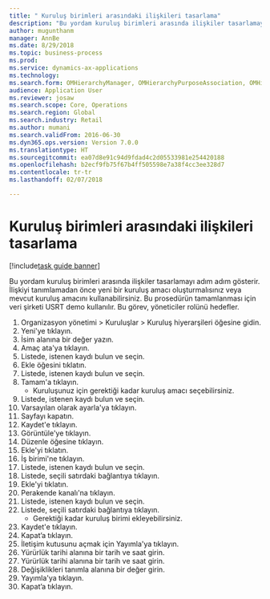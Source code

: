 ```yaml
--- 
title: " Kuruluş birimleri arasındaki ilişkileri tasarlama"
description: "Bu yordam kuruluş birimleri arasında ilişkiler tasarlamayı adım adım gösterir."
author: mugunthanm
manager: AnnBe
ms.date: 8/29/2018
ms.topic: business-process
ms.prod: 
ms.service: dynamics-ax-applications
ms.technology: 
ms.search.form: OMHierarchyManager, OMHierarchyPurposeAssociation, OMHierarchySelection, HierarchyDesigner, OMNodeSelection,  HierarchyPublishAndCloseForm
audience: Application User
ms.reviewer: josaw
ms.search.scope: Core, Operations
ms.search.region: Global
ms.search.industry: Retail
ms.author: mumani
ms.search.validFrom: 2016-06-30
ms.dyn365.ops.version: Version 7.0.0
ms.translationtype: HT
ms.sourcegitcommit: ea07d8e91c94d9fdad4c2d05533981e254420188
ms.openlocfilehash: b2ecf9fb75f67b4ff505598e7a38f4cc3ee328d7
ms.contentlocale: tr-tr
ms.lasthandoff: 02/07/2018

---
```

# <a name="design-the-relationships-between-organizational-units"></a> Kuruluş birimleri arasındaki ilişkileri tasarlama

[!include[task guide banner](../includes/task-guide-banner.md)]

Bu yordam kuruluş birimleri arasında ilişkiler tasarlamayı adım adım gösterir. İlişkiyi tanımlamadan önce yeni bir kuruluş amacı oluşturmalısınız veya mevcut kuruluş amacını kullanabilirsiniz. Bu prosedürün tamamlanması için veri şirketi USRT demo kullanılır. Bu görev, yöneticiler rolünü hedefler.

1. Organizasyon yönetimi > Kuruluşlar > Kuruluş hiyerarşileri öğesine gidin.
2. Yeni'ye tıklayın.
3. İsim alanına bir değer yazın.
4. Amaç ata'ya tıklayın.
5. Listede, istenen kaydı bulun ve seçin.
6. Ekle öğesini tıklatın.
7. Listede, istenen kaydı bulun ve seçin.
8. Tamam'a tıklayın.
    * Kuruluşunuz için gerektiği kadar kuruluş amacı seçebilirsiniz.  
9. Listede, istenen kaydı bulun ve seçin.
10. Varsayılan olarak ayarla'ya tıklayın.
11. Sayfayı kapatın.
12. Kaydet'e tıklayın.
13. Görüntüle'ye tıklayın.
14. Düzenle öğesine tıklayın.
15. Ekle'yi tıklatın.
16. İş birimi'ne tıklayın.
17. Listede, istenen kaydı bulun ve seçin.
18. Listede, seçili satırdaki bağlantıya tıklayın.
19. Ekle'yi tıklatın.
20. Perakende kanalı'na tıklayın.
21. Listede, istenen kaydı bulun ve seçin.
22. Listede, seçili satırdaki bağlantıya tıklayın.
    * Gerektiği kadar kuruluş birimi ekleyebilirsiniz.  
23. Kaydet'e tıklayın.
24. Kapat’a tıklayın.
25. İletişim kutusunu açmak için Yayımla'ya tıklayın.
26. Yürürlük tarihi alanına bir tarih ve saat girin.
27. Yürürlük tarihi alanına bir tarih ve saat girin.
28. Değişiklikleri tanımla alanına bir değer girin.
29. Yayımla'ya tıklayın.
30. Kapat’a tıklayın.


